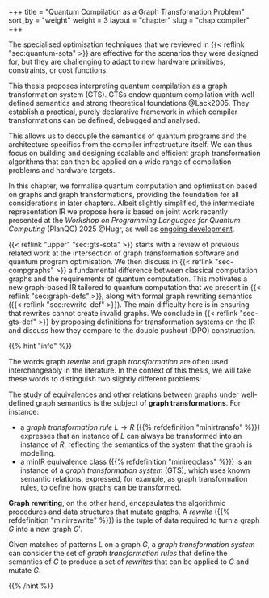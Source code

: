 +++
title = "Quantum Compilation as a Graph Transformation Problem"
sort_by = "weight"
weight = 3
layout = "chapter"
slug = "chap:compiler"
+++

The specialised optimisation techniques that we reviewed in
{{< reflink "sec:quantum-sota" >}} are effective for the scenarios they were
designed for, but they are challenging to adapt to new hardware primitives,
constraints, or cost functions.

This thesis proposes interpreting quantum compilation as a graph transformation
system (GTS). GTSs endow quantum compilation with well-defined semantics and
strong theoretical foundations @Lack2005. They establish a practical, purely
declarative framework in which compiler transformations can be defined, debugged
and analysed.

This allows us to decouple the semantics of quantum programs and the
architecture specifics from the compiler infrastructure itself. We can thus
focus on building and designing scalable and efficient graph transformation
algorithms that can then be applied on a wide range of compilation problems and
hardware targets.

In this chapter, we formalise quantum computation and optimisation based on
graphs and graph transformations, providing the foundation for all
considerations in later chapters. Albeit slightly simplified, the intermediate
representation IR we propose here is based on joint work recently presented at
the _Workshop on Programming Languages for Quantum Computing_ (PlanQC) 2025
@Hugr, as well as [ongoing development](https://github.com/CQCL/hugr).

{{< reflink "upper" "sec:gts-sota" >}} starts with a review of previous related
work at the intersection of graph transformation software and quantum program
optimisation. We then discuss in {{< reflink "sec-compgraphs" >}} a fundamental
difference between classical computation graphs and the requirements of quantum
computation. This motivates a new graph-based IR tailored to quantum computation
that we present in {{< reflink "sec:graph-defs" >}}, along with formal graph
rewriting semantics ({{< reflink "sec:rewrite-def" >}}). The main difficulty
here is in ensuring that rewrites cannot create invalid graphs. We conclude in
{{< reflink "sec-gts-def" >}} by proposing definitions for transformation
systems on the IR and discuss how they compare to the double pushout (DPO)
construction.

{{% hint "info" %}}

The words graph _rewrite_ and graph _transformation_ are often used
interchangeably in the literature. In the context of this thesis, we will take
these words to distinguish two slightly different problems:

The study of equivalences and other relations between graphs under well-defined
graph semantics is the subject of **graph transformations**. For instance:

- a _graph transformation rule_ $L \to R$ ({{% refdefinition "minirtransfo" %}})
  expresses that an instance of $L$ can always be transformed into an instance
  of $R$, reflecting the semantics of the system that the graph is modelling.
- a minIR equivalence class ({{% refdefinition "minireqclass" %}}) is an
  instance of a _graph transformation system_ (GTS), which uses known semantic
  relations, expressed, for example, as graph transformation rules, to define
  how graphs can be transformed.

**Graph rewriting**, on the other hand, encapsulates the algorithmic procedures
and data structures that mutate graphs. A _rewrite_
({{% refdefinition "minirrewrite" %}}) is the tuple of data required to turn a
graph $G$ into a new graph $G'$.

Given matches of patterns $L$ on a graph $G$, a _graph transformation system_
can consider the set of _graph transformation rules_ that define the semantics
of $G$ to produce a set of _rewrites_ that can be applied to $G$ and mutate $G$.

{{% /hint %}}

<!-- The term "rewriting" is also used in this thesis whenever we mention
transformation systems that act not on graphs but on strings and terms, as this
is the standard terminology in those fields. String and term rewriting are never
a research topic in this work and will only be mentioned when reviewing relevant
past work. -->

